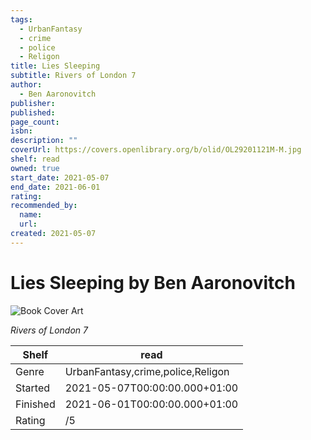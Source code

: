 ```yaml
---
tags:
  - UrbanFantasy
  - crime
  - police
  - Religon
title: Lies Sleeping
subtitle: Rivers of London 7
author:
  - Ben Aaronovitch
publisher:
published:
page_count:
isbn:
description: ""
coverUrl: https://covers.openlibrary.org/b/olid/OL29201121M-M.jpg
shelf: read
owned: true
start_date: 2021-05-07
end_date: 2021-06-01
rating:
recommended_by:
  name:
  url:
created: 2021-05-07
---
```


# Lies Sleeping by Ben Aaronovitch

![Book Cover Art](https://covers.openlibrary.org/b/olid/OL29201121M-M.jpg)

_Rivers of London 7_

| Shelf | read |
| --- | --- |
| Genre | UrbanFantasy,crime,police,Religon |
| Started | 2021-05-07T00:00:00.000+01:00 |
| Finished | 2021-06-01T00:00:00.000+01:00 |
| Rating | /5 |
